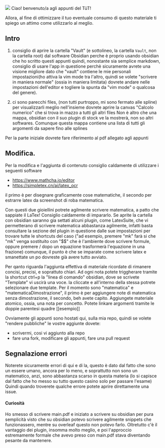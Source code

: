 ![](https://github.com/Omixxx/calcolo-numerico/blob/master/appunti.gif)
Ciao! benvenuto/a agli appunti del TüT!
 
Allora, al fine di ottimizzare il tuo eventuale consumo di questo materiale ti 
spiego un attimo come utilizzarlo al meglio. 


## Intro
1. consiglio di aprire la cartella "Vault" (e sottolineo, la cartella `Vault`, non la cartella root) dal software Obsidian
perche è proprio usando obsidian che ho scritto questi appunti 
quindi, nonostante sia semplice markdown, consiglio di usare l'app in questione
perchè sicuramente avrete una visione migliore dato che "vault" contiene le 
mie personali impostazioni(ho attiva la vim mode tra l'altro, quindi
se volete "scrivere 
in maniera normale" (ossia in maniera limitata) dovrete andare nelle impostazioni
dell'editor e togliere la spunta da "vim mode" o qualcosa del genere). 


2. ci sono parecchi files, (non tutti purtroppo, mi sono fermato alle spline) per 
visualizzarli meglio nell'insieme dovrete aprire la canvas "Calcolo numerico" che si trova
in mazzo a tutti gli altri files
Non è altro che una mappa, obsidian con il suo plugin di stock ve la mostrerà,
non so altri softwares. 
Comunque questa mappa contiene una lista di tutti gli argomenti da sapere fino alle splines

Per la parte iniziale dovrete fare riferimento al pdf allegato agli appunti





## Modifica. 

Per la modifica e l'aggiunta di contenuto consiglio caldamente di utilizzare i seguenti software

- https://www.mathcha.io/editor 
- https://simpletex.cn/ai/latex_ocr 

il primo è per disegnare graficamente cose matematiche, il secondo per estrarre latex da screenshot di 
roba matematica. 

Con questi due gioiellini potrete agilmente scrivere matematica, a patto che sappiate il LaTex! 
Consiglio caldamente di impararlo. 
Se aprite la cartella con obsidian saranno gia settati alcuni plugin, come LatexSuite, che vi 
permetterano di scrivere matematica abbastanza agilmente, infatti basta consultare 
la sezione del plugin in questione dalle sue impostazioni per trovare tutte le shortcuts del caso
("ad esempio, premere "mk" farà si che "mk" venga sostituito con "$$" che è l'ambiente dove scrivere formule, oppure 
premere / dopo un equazione trasformerà l'equazione in una frazione) 
comunque, il punto è che se imparate come scrivere latex e smanettate un po dovreste già avere tutto avviato. 

Per qanto riguarda l'aggiunta effettiva di materiale ricordate di rimanere concisi, precisi, e soprattuto chiari. 
Ad ogni nota potete triggherare tramite la shortcut ctrl+p la "linea di comando" obsidian, dove se scrivete "Template" vi
uscirà una voce. la cliccate e all'interno della stessa potrete selezionare due template. Per il momento 
sono "matematica" e "matematicaDimostrazione", il primo è per aggiungere note di matematica senza dimostrazione, il secondo,
beh avete capito. 
Aggiungete materiale atomico, ossia, una nota per concetto.
Potete linkare argomenti tramite le doppie parentesi quadre [[esempio]]

Ovviamente gli appunti sono hostati qui, sulla mia repo, quindi se volete "rendere pubbliche" le vostre aggiunte 
dovete: 
- scrivermi, cosi vi aggiunto alla repo
- fare una fork, modificare gli appunti, fare una pull request 

## Segnalazione errori
Noterete sicuramente errori di qui e di la, questo è dato dal fatto che sono un essere umano, ancora per lo meno, e soprattutto 
non sono un matematico, anzi, sono abbastanza scarso in questa materia (lo si capisce dal fatto che ho messo su tutto questo casino 
solo per passare l'esame) <br>
Quindi quando troverete qualche errore potete aprire direttamente una issue. 

#### Curiosità 
Ho smesso di scrivere main.pdf e iniziato a scrivere su obsidian per pura semplicità
visto che su obsidian potevo scrivere agilmente snippets che funzionassero, 
mentre su overleaf questo non potevo farlo. Oltretutto c'è il vantaggio dei plugin, insomma 
molto meglio, e poi l'approccio estremamente formale che avevo preso con main.pdf stava 
diventando pesante da mantenere.


